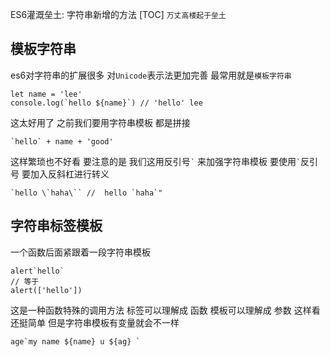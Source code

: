 ES6灌溉垒土: 字符串新增的方法
[TOC]
`万丈高楼起于垒土` 
## 模板字符串
es6对字符串的扩展很多 对`Unicode`表示法更加完善 
最常用就是`模板字符串`
```
let name = 'lee'
console.log(`hello ${name}`) // 'hello' lee
```
这太好用了 之前我们要用字符串模板 都是拼接
```
`hello` + name + 'good' 
```
这样繁琐也不好看
要注意的是 我们这用反引号`` ` `` 来加强字符串模板
要使用`` ` ``反引号 要加入反斜杠进行转义
```
`hello \`haha\`` //  hello `haha`"
```
## 字符串标签模板
一个函数后面紧跟着一段字符串模板
```
alert`hello`
// 等于
alert(['hello'])
```
这是一种函数特殊的调用方法 
标签可以理解成 函数
模板可以理解成 参数
这样看还挺简单
但是字符串模板有变量就会不一样
```
age`my name ${name} u ${ag} `
```